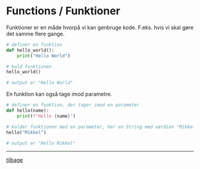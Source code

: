# Functions / Funktioner

Funktioner er en måde hvorpå vi kan genbruge kode. F.eks. hvis vi skal gøre det samme flere gange.

```python
# definer en funktion
def hello_world():
    print("Hello World")

# kald funktionen
hello_world()

# output er "Hello World"
```

En funktion kan også tage imod parametre.

```python
# definer en funktion, der tager imod en parameter
def hello(name):
    print(f"Hello {name}")

# kalder funktionen med en parameter, her en String med værdien "Mikkel".
hello("Mikkel")

# output er "Hello Mikkel"
```
---
[tilbage](/README.md)

